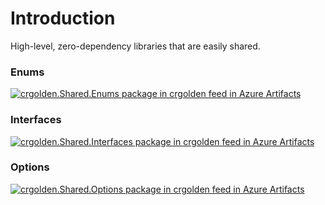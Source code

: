 # Introduction
High-level, zero-dependency libraries that are easily shared.

### Enums
[![crgolden.Shared.Enums package in crgolden feed in Azure Artifacts](https://feeds.dev.azure.com/crgolden/8b89f437-a73a-4c97-afe4-847235279735/_apis/public/Packaging/Feeds/fc08049d-30e7-4f2e-a1f2-da1e4aef0d5d/Packages/50412c30-ef2a-411c-a673-9f8110492665/Badge)](https://dev.azure.com/crgolden/crgolden/_packaging?_a=package&feed=crgolden&package=crgolden.Shared.Enums&protocolType=NuGet)

### Interfaces
[![crgolden.Shared.Interfaces package in crgolden feed in Azure Artifacts](https://feeds.dev.azure.com/crgolden/8b89f437-a73a-4c97-afe4-847235279735/_apis/public/Packaging/Feeds/fc08049d-30e7-4f2e-a1f2-da1e4aef0d5d/Packages/532385ff-bcd8-4003-aaf6-e7da5525ef69/Badge)](https://dev.azure.com/crgolden/crgolden/_packaging?_a=package&feed=crgolden&package=crgolden.Shared.Interfaces&protocolType=NuGet)

### Options
[![crgolden.Shared.Options package in crgolden feed in Azure Artifacts](https://feeds.dev.azure.com/crgolden/8b89f437-a73a-4c97-afe4-847235279735/_apis/public/Packaging/Feeds/fc08049d-30e7-4f2e-a1f2-da1e4aef0d5d/Packages/ec11a046-0019-4c54-b566-1aa5b4433ddb/Badge)](https://dev.azure.com/crgolden/crgolden/_packaging?_a=package&feed=crgolden&package=crgolden.Shared.Options&protocolType=NuGet)
